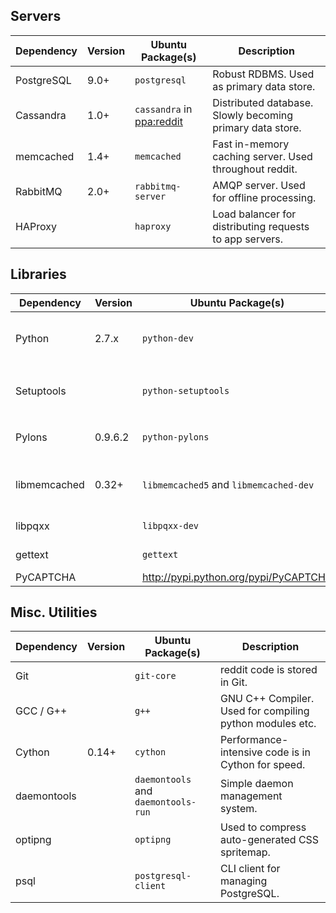 ## Servers

Dependency   | Version | Ubuntu Package(s)                      | Description
-------------|---------|----------------------------------------|----------------------------------------------------------
PostgreSQL   | 9.0+    | `postgresql`                           | Robust RDBMS. Used as primary data store.
Cassandra    | 1.0+  | `cassandra` in [ppa:reddit](https://launchpad.net/~jason-alioth/+archive/reddit)              | Distributed database. Slowly becoming primary data store. 
memcached    | 1.4+    | `memcached`                            | Fast in-memory caching server. Used throughout reddit.
RabbitMQ     | 2.0+    | `rabbitmq-server`                      | AMQP server. Used for offline processing.
HAProxy      |         | `haproxy`                              | Load balancer for distributing requests to app servers.

## Libraries

Dependency   | Version | Ubuntu Package(s)                      | Description
-------------|---------|----------------------------------------|----------------------------------------------------------
Python       | 2.7.x   | `python-dev`                           | Headers for building python modules.
Setuptools   |         | `python-setuptools`                    | Provides `easy_install` and support for `setup.py`.
Pylons       | 0.9.6.2 | `python-pylons`                        | Python Web application framework
libmemcached | 0.32+   | `libmemcached5` and `libmemcached-dev` | For communication with memcached.
libpqxx      |         | `libpqxx-dev`                          | C++ library for PostgreSQL.
gettext      |         | `gettext`                              | Used for i18n support.
PyCAPTCHA    |         | http://pypi.python.org/pypi/PyCAPTCHA  |

## Misc. Utilities

Dependency   | Version | Ubuntu Package(s)                      | Description
-------------|---------|----------------------------------------|----------------------------------------------------------
Git          |         | `git-core`                             | reddit code is stored in Git.
GCC / G++    |         | `g++`                                  | GNU C++ Compiler. Used for compiling python modules etc.
Cython       | 0.14+   | `cython`                               | Performance-intensive code is in Cython for speed.
daemontools  |         | `daemontools` and `daemontools-run`    | Simple daemon management system.
optipng      |         | `optipng`                              | Used to compress auto-generated CSS spritemap.
psql         |         | `postgresql-client`                    | CLI client for managing PostgreSQL.